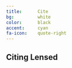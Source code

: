 ```yaml
---
title:      Cite
bg:         white
color:      black
accent:     cyan
fa-icon:    quote-right
---
```


## Citing Lensed
